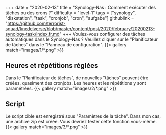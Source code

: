 +++
date = "2020-02-13"
title = "Synology-Nas : Comment exécuter des tâches ou des crons ?"
difficulty = "level-1"
tags = ["synology", "diskstation", "task", "cronjob", "cron", "aufgabe"]
githublink = "https://github.com/terrorist-squad/knedelverse/blob/master/content/post/2020/february/20200213-synology-task/index.fr.md"
+++
Voulez-vous configurer des tâches automatiques dans le Synology-Nas ? Veuillez cliquer sur le "Planificateur de tâches" dans le "Panneau de configuration".
{{< gallery match="images/1/*.png" >}}

## Heures et répétitions réglées
Dans le "Planificateur de tâches", de nouvelles "tâches" peuvent être créées, quasiment des cronjobs. Les heures et les répétitions y sont paramétrées.
{{< gallery match="images/2/*.png" >}}

## Script
Le script cible est enregistré sous "Paramètres de la tâche". Dans mon cas, une archive zip est créée. Vous devriez tester cette fonction vous-même.
{{< gallery match="images/3/*.png" >}}